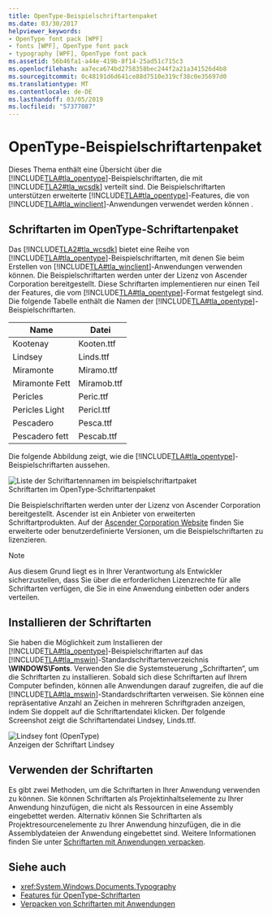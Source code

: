 ```yaml
---
title: OpenType-Beispielschriftartenpaket
ms.date: 03/30/2017
helpviewer_keywords:
- OpenType font pack [WPF]
- fonts [WPF], OpenType font pack
- typography [WPF], OpenType font pack
ms.assetid: 56b46fa1-a44e-419b-8f14-25ad51c715c3
ms.openlocfilehash: aa7eca674bd2758358bec244f2a21a341526d4b8
ms.sourcegitcommit: 0c48191d6d641ce88d7510e319cf38c0e35697d0
ms.translationtype: MT
ms.contentlocale: de-DE
ms.lasthandoff: 03/05/2019
ms.locfileid: "57377087"
---
```

# <a name="sample-opentype-font-pack"></a>OpenType-Beispielschriftartenpaket
Dieses Thema enthält eine Übersicht über die [!INCLUDE[TLA#tla_opentype](../../../../includes/tlasharptla-opentype-md.md)]-Beispielschriftarten, die mit [!INCLUDE[TLA2#tla_wcsdk](../../../../includes/tla2sharptla-wcsdk-md.md)] verteilt sind. Die Beispielschriftarten unterstützen erweiterte [!INCLUDE[TLA#tla_opentype](../../../../includes/tlasharptla-opentype-md.md)]-Features, die von [!INCLUDE[TLA#tla_winclient](../../../../includes/tlasharptla-winclient-md.md)]-Anwendungen verwendet werden können .  
  
  
<a name="overview"></a>   
## <a name="fonts-in-the-opentype-font-pack"></a>Schriftarten im OpenType-Schriftartenpaket  
 Das [!INCLUDE[TLA2#tla_wcsdk](../../../../includes/tla2sharptla-wcsdk-md.md)] bietet eine Reihe von [!INCLUDE[TLA#tla_opentype](../../../../includes/tlasharptla-opentype-md.md)]-Beispielschriftarten, mit denen Sie beim Erstellen von [!INCLUDE[TLA#tla_winclient](../../../../includes/tlasharptla-winclient-md.md)]-Anwendungen verwenden können. Die Beispielschriftarten werden unter der Lizenz von Ascender Corporation bereitgestellt. Diese Schriftarten implementieren nur einen Teil der Features, die vom [!INCLUDE[TLA#tla_opentype](../../../../includes/tlasharptla-opentype-md.md)]-Format festgelegt sind. Die folgende Tabelle enthält die Namen der [!INCLUDE[TLA#tla_opentype](../../../../includes/tlasharptla-opentype-md.md)]-Beispielschriftarten.  
  
|**Name**|**Datei**|  
|--------------|--------------|  
|Kootenay|Kooten.ttf|  
|Lindsey|Linds.ttf|  
|Miramonte|Miramo.ttf|  
|Miramonte Fett|Miramob.ttf|  
|Pericles|Peric.ttf|  
|Pericles Light|Pericl.ttf|  
|Pescadero|Pesca.ttf|  
|Pescadero fett|Pescab.ttf|  
  
 Die folgende Abbildung zeigt, wie die [!INCLUDE[TLA#tla_opentype](../../../../includes/tlasharptla-opentype-md.md)]-Beispielschriftarten aussehen.  
  
 ![Liste der Schriftartennamen im beispielschriftartpaket](./media/samplefontpack01.gif "samplefontpack01")  
Schriftarten im OpenType-Schriftartenpaket  
  
 Die Beispielschriftarten werden unter der Lizenz von Ascender Corporation bereitgestellt. Ascender ist ein Anbieter von erweiterten Schriftartprodukten. Auf der [Ascender Corporation Website](https://go.microsoft.com/fwlink/?LinkId=182627) finden Sie erweiterte oder benutzerdefinierte Versionen, um die Beispielschriftarten zu lizenzieren.  
  
> [!NOTE]
>  Aus diesem Grund liegt es in Ihrer Verantwortung als Entwickler sicherzustellen, dass Sie über die erforderlichen Lizenzrechte für alle Schriftarten verfügen, die Sie in eine Anwendung einbetten oder anders verteilen.  
  
<a name="installing_the_fonts"></a>   
## <a name="installing-the-fonts"></a>Installieren der Schriftarten  
 Sie haben die Möglichkeit zum Installieren der [!INCLUDE[TLA#tla_opentype](../../../../includes/tlasharptla-opentype-md.md)]-Beispielschriftarten auf das [!INCLUDE[TLA#tla_mswin](../../../../includes/tlasharptla-mswin-md.md)]-Standardschriftartenverzeichnis **\WINDOWS\Fonts**. Verwenden Sie die Systemsteuerung „Schriftarten“, um die Schriftarten zu installieren. Sobald sich diese Schriftarten auf Ihrem Computer befinden, können alle Anwendungen darauf zugreifen, die auf die [!INCLUDE[TLA#tla_mswin](../../../../includes/tlasharptla-mswin-md.md)]-Standardschriftarten verweisen. Sie können eine repräsentative Anzahl an Zeichen in mehreren Schriftgraden anzeigen, indem Sie doppelt auf die Schriftartendatei klicken. Der folgende Screenshot zeigt die Schriftartendatei Lindsey, Linds.ttf.  
  
 ![Lindsey font &#40;OpenType&#41;](./media/typographyinwpf-04.png "TypographyInWPF_04")  
Anzeigen der Schriftart Lindsey  
  
<a name="using_the_fonts"></a>   
## <a name="using-the-fonts"></a>Verwenden der Schriftarten  
 Es gibt zwei Methoden, um die Schriftarten in Ihrer Anwendung verwenden zu können. Sie können Schriftarten als Projektinhaltselemente zu Ihrer Anwendung hinzufügen, die nicht als Ressourcen in eine Assembly eingebettet werden. Alternativ können Sie Schriftarten als Projektresourcenelemente zu Ihrer Anwendung hinzufügen, die in die Assemblydateien der Anwendung eingebettet sind. Weitere Informationen finden Sie unter [Schriftarten mit Anwendungen verpacken](packaging-fonts-with-applications.md).  
  
## <a name="see-also"></a>Siehe auch
- <xref:System.Windows.Documents.Typography>
- [Features für OpenType-Schriftarten](opentype-font-features.md)
- [Verpacken von Schriftarten mit Anwendungen](packaging-fonts-with-applications.md)
